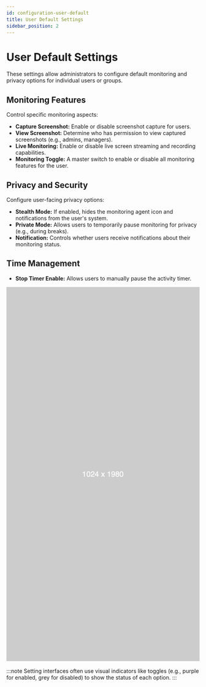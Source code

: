 ```yaml
---
id: configuration-user-default
title: User Default Settings
sidebar_position: 2
---
```


# User Default Settings

These settings allow administrators to configure default monitoring and privacy options for individual users or groups.

## Monitoring Features

Control specific monitoring aspects:

*   **Capture Screenshot:** Enable or disable screenshot capture for users.
*   **View Screenshot:** Determine who has permission to view captured screenshots (e.g., admins, managers).
*   **Live Monitoring:** Enable or disable live screen streaming and recording capabilities.
*   **Monitoring Toggle:** A master switch to enable or disable all monitoring features for the user.

## Privacy and Security

Configure user-facing privacy options:

*   **Stealth Mode:** If enabled, hides the monitoring agent icon and notifications from the user's system.
*   **Private Mode:** Allows users to temporarily pause monitoring for privacy (e.g., during breaks).
*   **Notification:** Controls whether users receive notifications about their monitoring status.

## Time Management

*   **Stop Timer Enable:** Allows users to manually pause the activity timer.

![Screenshot: User Default Settings](/img/add-department.png)

:::note
Setting interfaces often use visual indicators like toggles (e.g., purple for enabled, grey for disabled) to show the status of each option.
::: 